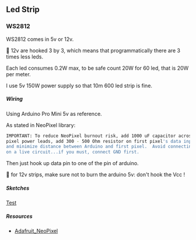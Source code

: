 
## Led Strip

### WS2812

WS2812 comes in 5v or 12v.

:bell: 12v are hooked 3 by 3, which means that programmatically there are 3 times less leds.

Each led consumes 0.2W max, to be safe count 20W for 60 led, that is 20W per meter.

I use 5v 150W power supply so that 10m 600 led strip is fine.

##### Wiring

Using Arduino Pro Mini 5v as reference.

As stated in NeoPixel library:

```bash
IMPORTANT: To reduce NeoPixel burnout risk, add 1000 uF capacitor across
pixel power leads, add 300 - 500 Ohm resistor on first pixel's data input
and minimize distance between Arduino and first pixel.  Avoid connecting
on a live circuit...if you must, connect GND first.
```

Then just hook up data pin to one of the pin of arduino.

:bell: for 12v strips, make sure not to burn the arduino 5v: don't hook the Vcc !

##### Sketches

[Test](res/WS2812/WS2812-test/WS2812-test.ino)

##### Resources

* [Adafruit_NeoPixel](https://github.com/adafruit/Adafruit_NeoPixel)